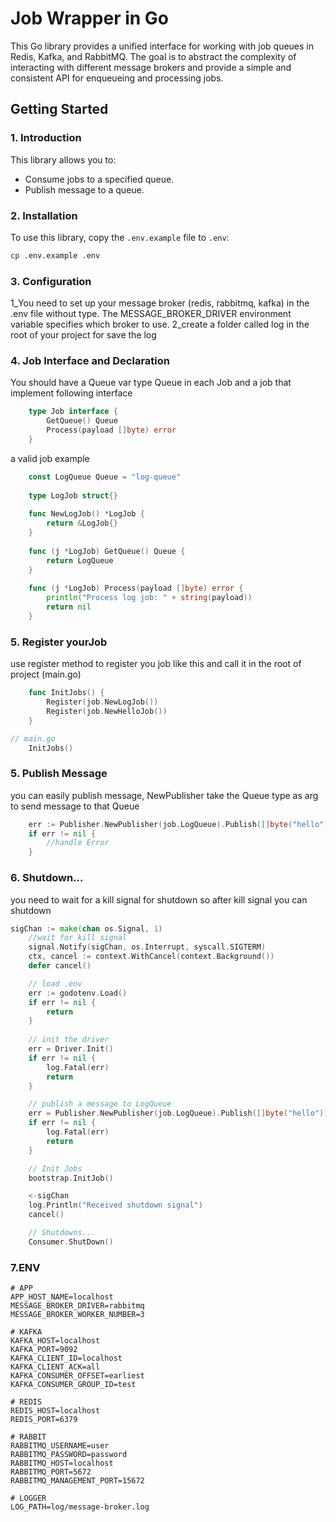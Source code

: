 # Job Wrapper in Go

This Go library provides a unified interface for working with job queues in Redis, Kafka, and RabbitMQ. The goal is to abstract the complexity of interacting with different message brokers and provide a simple and consistent API for enqueueing and processing jobs.

## Getting Started

### 1. Introduction

This library allows you to:

- Consume jobs to a specified queue.
- Publish message to a queue.

### 2. Installation

To use this library, copy the `.env.example` file to `.env`:

```sh
cp .env.example .env
```

### 3. Configuration

1_You need to set up your message broker (redis, rabbitmq, kafka) in the .env file without type. The MESSAGE_BROKER_DRIVER environment variable specifies which broker to use.
2_create a folder called log in the root of your project for save the log 


### 4. Job Interface and Declaration

You should have a Queue var type Queue in each Job and a job that implement following interface 

```go
    type Job interface {
        GetQueue() Queue
        Process(payload []byte) error
    }
```

a valid job example

```go
    const LogQueue Queue = "log-queue"
    
    type LogJob struct{}
    
    func NewLogJob() *LogJob {
        return &LogJob{}
    }
    
    func (j *LogJob) GetQueue() Queue {
        return LogQueue
    }
    
    func (j *LogJob) Process(payload []byte) error {
        println("Process log job: " + string(payload))
        return nil
    }

```

### 5. Register yourJob

use register method to register you job like this and call it in the root of project (main.go)
```go
    func InitJobs() {
        Register(job.NewLogJob())
        Register(job.NewHelloJob())
    }

// main.go
    InitJobs()
```

### 5. Publish Message

you can easily publish message, NewPublisher take the Queue type as arg to send message to that Queue

```go
    err := Publisher.NewPublisher(job.LogQueue).Publish([]byte("hello"))
	if err != nil {
		//handle Error
	}
```
### 6. Shutdown...

you need to wait for a kill signal for shutdown so after kill signal you can shutdown 

```go
sigChan := make(chan os.Signal, 1)
    //wait for kill signal
	signal.Notify(sigChan, os.Interrupt, syscall.SIGTERM)
	ctx, cancel := context.WithCancel(context.Background())
	defer cancel()

	// load .env
	err := godotenv.Load()
	if err != nil {
		return
	}
	
	// init the driver
	err = Driver.Init()
	if err != nil {
		log.Fatal(err)
		return
	}

	// publish a message to LogQueue
	err = Publisher.NewPublisher(job.LogQueue).Publish([]byte("hello"))
	if err != nil {
		log.Fatal(err)
		return
	}

	// Init Jobs
	bootstrap.InitJob()

	<-sigChan
	log.Println("Received shutdown signal")
	cancel()

	// Shutdowns...
    Consumer.ShutDown()

```


### 7.ENV

```dotenv
# APP
APP_HOST_NAME=localhost
MESSAGE_BROKER_DRIVER=rabbitmq
MESSAGE_BROKER_WORKER_NUMBER=3

# KAFKA
KAFKA_HOST=localhost
KAFKA_PORT=9092
KAFKA_CLIENT_ID=localhost
KAFKA_CLIENT_ACK=all
KAFKA_CONSUMER_OFFSET=earliest
KAFKA_CONSUMER_GROUP_ID=test

# REDIS
REDIS_HOST=localhost
REDIS_PORT=6379

# RABBIT
RABBITMQ_USERNAME=user
RABBITMQ_PASSWORD=password
RABBITMQ_HOST=localhost
RABBITMQ_PORT=5672
RABBITMQ_MANAGEMENT_PORT=15672

# LOGGER
LOG_PATH=log/message-broker.log
```